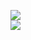 [![](https://img.shields.io/badge/Made%20With-Github%20Spray-lightgrey.svg?style=for-the-badge&logo=github)](https://github.com/Annihil/github-spray#658)  
[![](https://i.imgur.com/2DrTn0Z.gif)](https://github.com/Annihil/github-spray)